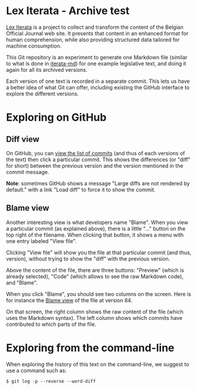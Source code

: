 # Lex Iterata - Archive test

[Lex Iterata](https://refli.be/fr/lex) is a project to collect and transform
the content of the Belgian Official Journal web site. It presents that content
in an enhanced format for human comprehension, while also providing structured
data tailored for machine consumption.

This Git repository is an experiment to generate one Markdown file (similar to
what is done in [iterata-md](https://github.com/hypered/iterata-md)) for one
example legislative text, and doing it again for all its archived versions.

Each version of one text is recorded in a separate commit. This lets us have a
better idea of what Git can offer, including existing the GitHub interface to
explore the different versions.

# Exploring on GitHub

## Diff view

On GitHub, you can [view the list of
commits](https://github.com/hypered/iterata-archive/commits/main/) (and thus of
each versions of the text) then click a particular commit. This shows the
differences (or "diff" for short) between the previous version and the version
mentioned in the commit message.

**Note**: sometimes GitHub shows a message "Large diffs are not rendered by
default." with a link "Load diff" to force it to show the commit.

## Blame view

Another interesting view is what developers name "Blame". When you view a
particular commit (as explained above), there is a little "..." button on the
top right of the filename. When clicking that button, it shows a menu with one
entry labeled "View file".

Clicking "View file" will show you the file at that particular commit (and
thus, version), without trying to show the "diff" with the previous version.

Above the content of the file, there are three buttons: "Preview" (which is
already selected), "Code" (which allows to see the raw Markdown code), and
"Blame".

When you click "Blame", you should see two columns on the screen. Here is for
instance the [Blame
view](https://github.com/hypered/iterata-archive/blame/cf4756b9019423e5c9e73c5d3b80301ba6c674b6/texts/1999/01/1999011160.md)
of the file at version 84.

On that screen, the right column shows the raw content of the file (which uses
the Markdown syntax). The left column shows which commits have contributed to
which parts of the file.

# Exploring from the command-line

When exploring the history of this text on the command-line, we suggest to use
a command such as:

```
$ git log -p --reverse --word-diff
```
